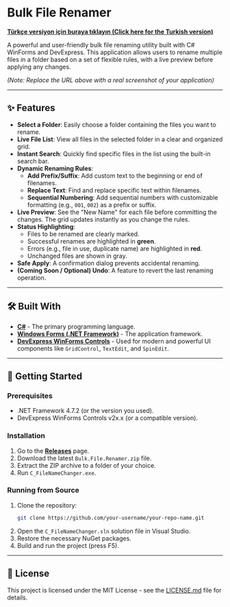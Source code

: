 # Bulk File Renamer

[**Türkçe versiyon için buraya tıklayın (Click here for the Turkish version)**](./README_tr.md)

A powerful and user-friendly bulk file renaming utility built with C# WinForms and DevExpress. This application allows users to rename multiple files in a folder based on a set of flexible rules, with a live preview before applying any changes.


*(Note: Replace the URL above with a real screenshot of your application)*

---

## ✨ Features

- **Select a Folder**: Easily choose a folder containing the files you want to rename.
- **Live File List**: View all files in the selected folder in a clear and organized grid.
- **Instant Search**: Quickly find specific files in the list using the built-in search bar.
- **Dynamic Renaming Rules**:
    - **Add Prefix/Suffix**: Add custom text to the beginning or end of filenames.
    - **Replace Text**: Find and replace specific text within filenames.
    - **Sequential Numbering**: Add sequential numbers with customizable formatting (e.g., `001`, `002`) as a prefix or suffix.
- **Live Preview**: See the "New Name" for each file before committing the changes. The grid updates instantly as you change the rules.
- **Status Highlighting**:
    - Files to be renamed are clearly marked.
    - Successful renames are highlighted in **green**.
    - Errors (e.g., file in use, duplicate name) are highlighted in **red**.
    - Unchanged files are shown in gray.
- **Safe Apply**: A confirmation dialog prevents accidental renaming.
- **(Coming Soon / Optional) Undo**: A feature to revert the last renaming operation.

---

## 🛠️ Built With

- **[C#](https://learn.microsoft.com/en-us/dotnet/csharp/)** - The primary programming language.
- **[Windows Forms (.NET Framework)](https://learn.microsoft.com/en-us/dotnet/desktop/winforms/)** - The application framework.
- **[DevExpress WinForms Controls](https://www.devexpress.com/products/net/controls/winforms/)** - Used for modern and powerful UI components like `GridControl`, `TextEdit`, and `SpinEdit`.

---

## 🚀 Getting Started

### Prerequisites

- .NET Framework 4.7.2 (or the version you used).
- DevExpress WinForms Controls v2x.x (or a compatible version).

### Installation

1.  Go to the [**Releases**](https://github.com/your-username/your-repo-name/releases) page.
2.  Download the latest `Bulk.File.Renamer.zip` file.
3.  Extract the ZIP archive to a folder of your choice.
4.  Run `C_FileNameChanger.exe`.

### Running from Source

1.  Clone the repository:
    ```sh
    git clone https://github.com/your-username/your-repo-name.git
    ```
2.  Open the `C_FileNameChanger.sln` solution file in Visual Studio.
3.  Restore the necessary NuGet packages.
4.  Build and run the project (press F5).

---

## 📜 License

This project is licensed under the MIT License - see the [LICENSE.md](LICENSE.md) file for details.